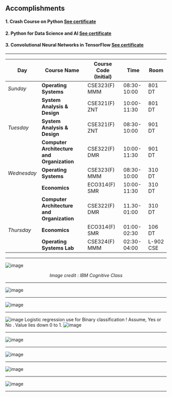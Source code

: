 ## Accomplishments
#### 1. Crash Course on Python [See certificate](https://www.coursera.org/account/accomplishments/verify/MNJ4QBEA2E9K)
#### 2. Python for Data Science and AI [See certificate](https://www.coursera.org/account/accomplishments/verify/KNNY9NEL7FPY)
#### 3. Convolutional Neural Networks in TensorFlow [See certificate](https://www.coursera.org/account/accomplishments/verify/TTYFB4JKNANJ)
***

| Day      | __Course Name__    |Course Code (Initial)| Time  |Room |
| ------   | -----                        | ----           | ---             |----- |
| *Sunday* |  __Operating Systems__    | CSE323(F) MMM  | 08:30-10:00  | 801 DT |
|        |__System Analysis & Design__|CSE321(F) ZNT|10:00-11:30 |801 DT  |
| *Tuesday*|  __System Analysis & Design__  | CSE321(F) ZNT  |    08:30-10:00         |901 DT |
|    |   __Computer Architecture and Organization__ | CSE322(F) DMR  | 10:00-11:30   |901 DT |
|*Wednesday*|__Operating Systems__|CSE323(F) MMM|08:30-10:00 |310 DT  |
|     |__Economics__ | ECO314(F) SMR |10:00-11:30 | 310 DT |
|      |__Computer Architecture and Organization__ |CSE322(F) DMR |11.30-01:00|310 DT |
|*Thursday* | __Economics__|ECO314(F) SMR|01:00-02:30 |106 DT |
|      |__Operating Systems Lab__ | CSE324(F) MMM |02:30-04:00|L-902 CSE   |
***


![image](https://user-images.githubusercontent.com/35966401/49700090-5ae7a780-fc04-11e8-922b-2ced8c7a5564.png)<p align='center'> *Image credit : IBM Cognitive Class* </p>
***
![image](https://user-images.githubusercontent.com/35966401/49700287-d64a5880-fc06-11e8-88a9-6fe59a465e9b.png)
***
![image](https://user-images.githubusercontent.com/35966401/49700338-84560280-fc07-11e8-8473-cd9d192bab4a.png)
***
![image](https://user-images.githubusercontent.com/35966401/49803874-4843ae80-fd7b-11e8-8ebe-5949cff5cfb4.png)
Logistic regression use for Binary classification ! Assume, Yes or No . Value lies down 0 to 1. 
![image](https://user-images.githubusercontent.com/35966401/49804053-cbfd9b00-fd7b-11e8-826c-a8834122c880.png)
***
![image](https://user-images.githubusercontent.com/35966401/49804119-f3ecfe80-fd7b-11e8-8ad8-c135c22d6a66.png)
***
![image](https://user-images.githubusercontent.com/35966401/49804190-2565ca00-fd7c-11e8-80d3-6d54c4dbbf2e.png)
***
![image](https://user-images.githubusercontent.com/35966401/49807721-fe5fc600-fd84-11e8-9cd6-d7ff4d298c98.png)
***
![image](https://user-images.githubusercontent.com/35966401/49809521-500a4f80-fd89-11e8-94ae-233bdf1fdb76.png)
***



